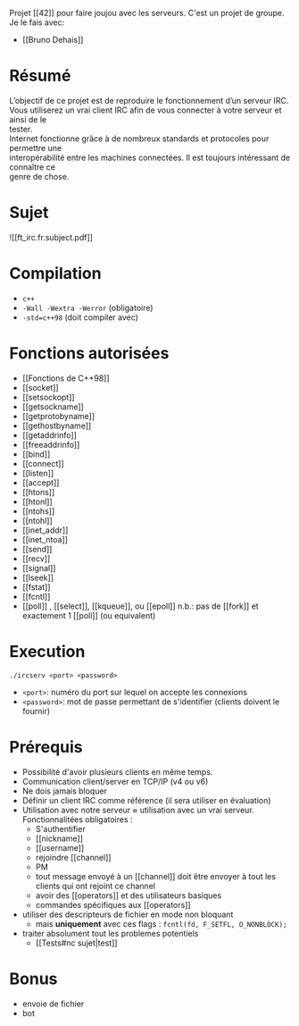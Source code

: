 Projet [[42]] pour faire joujou avec les serveurs.
C'est un projet de groupe. Je le fais avec:
- [[Bruno Dehais]]
# Résumé  
L’objectif de ce projet est de reproduire le fonctionnement d’un serveur IRC.  
Vous utiliserez un vrai client IRC afin de vous connecter à votre serveur et ainsi de le  
tester.  
Internet fonctionne grâce à de nombreux standards et protocoles pour permettre une  
interopérabilité entre les machines connectées. Il est toujours intéressant de connaître ce  
genre de chose.

# Sujet
![[ft_irc.fr.subject.pdf]]
# Compilation
- `c++`
- `-Wall -Wextra -Werror` (obligatoire)
- `-std=c++98` (doit compiler avec)
# Fonctions autorisées
- [[Fonctions de C++98]]
- [[socket]]
- [[setsockopt]]
- [[getsockname]]
- [[getprotobyname]]
- [[gethostbyname]]
- [[getaddrinfo]]
- [[freeaddrinfo]]
- [[bind]]
- [[connect]]
- [[listen]]
- [[accept]]
- [[htons]]
- [[htonl]]
- [[ntohs]]
- [[ntohl]]
- [[inet_addr]]
- [[inet_ntoa]]
- [[send]]
- [[recv]]
- [[signal]]
- [[lseek]]
- [[fstat]]
- [[fcntl]]
- [[poll]] , [[select]], [[kqueue]], ou [[epoll]]
n.b.: pas de [[fork]] et exactement 1 [[poll]] (ou equivalent) 
# Execution
`./ircserv <port> <password>` 
- `<port>`: numéro du port sur lequel on accepte les connexions
- `<password>`: mot de passe permettant de s'identifier (clients doivent le fournir)


# Prérequis
- Possibilité d'avoir plusieurs clients en même temps.
- Communication client/server en TCP/IP (v4 ou v6)
- Ne dois jamais bloquer
- Définir un client IRC comme référence (il sera utiliser en évaluation)
- Utilisation avec notre serveur ≈ utilisation avec un vrai serveur. Fonctionnalitées obligatoires :
	- S'authentifier
	- [[nickname]]
	- [[username]]
	- rejoindre [[channel]]
	- PM
	- tout message envoyé à un [[channel]] doit être envoyer à tout les clients qui ont rejoint ce channel
	- avoir des [[operators]] et des utilisateurs basiques
	- commandes spécifiques aux [[operators]]
- utiliser des descripteurs de fichier en mode non bloquant
	- mais **uniquement** avec ces flags : `fcntl(fd, F_SETFL, O_NONBLOCK);` 
- traiter absolument tout les problemes potentiels
	- [[Tests#nc sujet|test]] 
# Bonus
- envoie de fichier
- bot